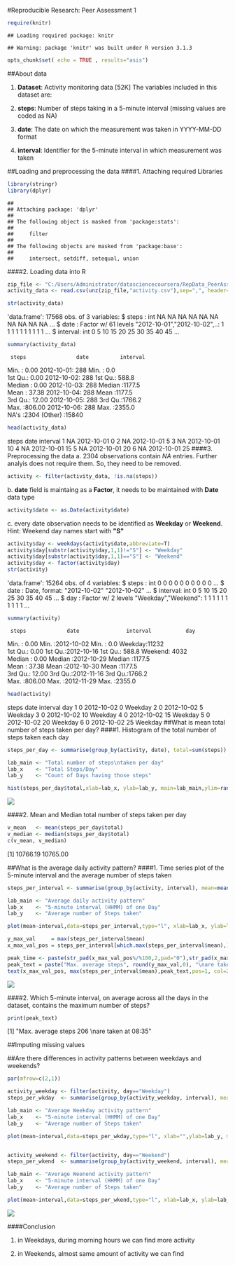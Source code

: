 #Reproducible Research: Peer Assessment 1

```r
require(knitr)
```

```
## Loading required package: knitr
```

```
## Warning: package 'knitr' was built under R version 3.1.3
```

```r
opts_chunk$set( echo = TRUE , results="asis")
```
##About data
1. **Dataset**: Activity monitoring data [52K]
The variables included in this dataset are:

1. **steps**: Number of steps taking in a 5-minute interval (missing values are coded as NA)

2. **date**: The date on which the measurement was taken in YYYY-MM-DD format

3. **interval**: Identifier for the 5-minute interval in which measurement was taken

##Loading and preprocessing the data
####1. Attaching required Libraries

```r
library(stringr)
library(dplyr)
```

```
## 
## Attaching package: 'dplyr'
## 
## The following object is masked from 'package:stats':
## 
##     filter
## 
## The following objects are masked from 'package:base':
## 
##     intersect, setdiff, setequal, union
```
####2. Loading data into R

```r
zip_file <- "C:/Users/Administrator/datasciencecoursera/RepData_PeerAssessment1/activity.zip"
activity_data <- read.csv(unz(zip_file,"activity.csv"),sep=",", header=T)

str(activity_data)
```

'data.frame':	17568 obs. of  3 variables:
 $ steps   : int  NA NA NA NA NA NA NA NA NA NA ...
 $ date    : Factor w/ 61 levels "2012-10-01","2012-10-02",..: 1 1 1 1 1 1 1 1 1 1 ...
 $ interval: int  0 5 10 15 20 25 30 35 40 45 ...

```r
summary(activity_data)
```

     steps                date          interval     
 Min.   :  0.00   2012-10-01:  288   Min.   :   0.0  
 1st Qu.:  0.00   2012-10-02:  288   1st Qu.: 588.8  
 Median :  0.00   2012-10-03:  288   Median :1177.5  
 Mean   : 37.38   2012-10-04:  288   Mean   :1177.5  
 3rd Qu.: 12.00   2012-10-05:  288   3rd Qu.:1766.2  
 Max.   :806.00   2012-10-06:  288   Max.   :2355.0  
 NA's   :2304     (Other)   :15840                   

```r
head(activity_data)
```

  steps       date interval
1    NA 2012-10-01        0
2    NA 2012-10-01        5
3    NA 2012-10-01       10
4    NA 2012-10-01       15
5    NA 2012-10-01       20
6    NA 2012-10-01       25
####3. Preprocessing the data
  a. 2304 observations contain *NA* entries. Further analyis does not require them. So, they need to be removed.

```r
activity <- filter(activity_data, !is.na(steps))
```
  
  b. **date** field is maintaing as a **Factor**, it needs to be maintained with **Date** data type

```r
activity$date <- as.Date(activity$date)
```
  
  c. every date observation needs to be identified as **Weekday** or **Weekend**.  Hint: Weekend day names start with **"S"**

```r
activity$day <- weekdays(activity$date,abbreviate=T)
activity$day[substr(activity$day,1,1)!="S"] <- "Weekday"
activity$day[substr(activity$day,1,1)=="S"] <- "Weekend"
activity$day <- factor(activity$day)
str(activity)
```

'data.frame':	15264 obs. of  4 variables:
 $ steps   : int  0 0 0 0 0 0 0 0 0 0 ...
 $ date    : Date, format: "2012-10-02" "2012-10-02" ...
 $ interval: int  0 5 10 15 20 25 30 35 40 45 ...
 $ day     : Factor w/ 2 levels "Weekday","Weekend": 1 1 1 1 1 1 1 1 1 1 ...

```r
summary(activity)
```

     steps             date               interval           day       
 Min.   :  0.00   Min.   :2012-10-02   Min.   :   0.0   Weekday:11232  
 1st Qu.:  0.00   1st Qu.:2012-10-16   1st Qu.: 588.8   Weekend: 4032  
 Median :  0.00   Median :2012-10-29   Median :1177.5                  
 Mean   : 37.38   Mean   :2012-10-30   Mean   :1177.5                  
 3rd Qu.: 12.00   3rd Qu.:2012-11-16   3rd Qu.:1766.2                  
 Max.   :806.00   Max.   :2012-11-29   Max.   :2355.0                  

```r
head(activity)
```

  steps       date interval     day
1     0 2012-10-02        0 Weekday
2     0 2012-10-02        5 Weekday
3     0 2012-10-02       10 Weekday
4     0 2012-10-02       15 Weekday
5     0 2012-10-02       20 Weekday
6     0 2012-10-02       25 Weekday
##What is mean total number of steps taken per day?
####1. Histogram of the total number of steps taken each day

```r
steps_per_day <- summarise(group_by(activity, date), total=sum(steps))

lab_main <- "Total number of steps\ntaken per day"
lab_x    <- "Total Steps/Day"
lab_y    <- "Count of Days having those steps"

hist(steps_per_day$total,xlab=lab_x, ylab=lab_y, main=lab_main,ylim=range(1:30),labels=T, col=rainbow(5)) 
```

![](PA1_template_files/figure-html/plot-1.png) 

####2. Mean and Median total number of steps taken per day

```r
v_mean   <- mean(steps_per_day$total)
v_median <- median(steps_per_day$total)
c(v_mean, v_median)
```

[1] 10766.19 10765.00

##What is the average daily activity pattern?
####1. Time series plot of the 5-minute interval and the average number of steps taken

```r
steps_per_interval <- summarise(group_by(activity, interval), mean=mean(steps))

lab_main <- "Average daily activity pattern"
lab_x    <- "5-minute interval (HHMM) of one Day"
lab_y    <- "Average number of Steps taken"

plot(mean~interval,data=steps_per_interval,type="l", xlab=lab_x, ylab=lab_y, main=lab_main)

y_max_val     = max(steps_per_interval$mean)
x_max_val_pos = steps_per_interval[which.max(steps_per_interval$mean),]$interval

peak_time <- paste(str_pad(x_max_val_pos%/%100,2,pad="0"),str_pad(x_max_val_pos%%100,2,pad="0"),sep=":")
peak_text = paste("Max. average steps", round(y_max_val,0), "\nare taken at", peak_time)
text(x_max_val_pos, max(steps_per_interval$mean),peak_text,pos=1, col=2)
```

![](PA1_template_files/figure-html/unnamed-chunk-6-1.png) 

####2. Which 5-minute interval, on average across all the days in the dataset, contains the maximum number of steps?

```r
print(peak_text)
```

[1] "Max. average steps 206 \nare taken at 08:35"

##Imputing missing values

##Are there differences in activity patterns between weekdays and weekends?

```r
par(mfrow=c(2,1))

activity_weekday <- filter(activity, day=="Weekday")
steps_per_wkday  <- summarise(group_by(activity_weekday, interval), mean=mean(steps))

lab_main <- "Average Weekday activity pattern"
lab_x    <- "5-minute interval (HHMM) of one Day"
lab_y    <- "Average number of Steps taken"

plot(mean~interval,data=steps_per_wkday,type="l", xlab="",ylab=lab_y, main=lab_main)


activity_weekend <- filter(activity, day=="Weekend")
steps_per_wkend  <- summarise(group_by(activity_weekend, interval), mean=mean(steps))

lab_main <- "Average Weenend activity pattern"
lab_x    <- "5-minute interval (HHMM) of one Day"
lab_y    <- "Average number of Steps taken"

plot(mean~interval,data=steps_per_wkend,type="l", xlab=lab_x, ylab=lab_y, main=lab_main)
```

![](PA1_template_files/figure-html/unnamed-chunk-8-1.png) 

####Conclusion
1. in Weekdays, during morning hours we can find more activity

2. in Weekends, almost same amount of activity we can find
